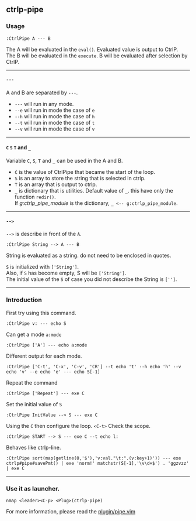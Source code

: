 ## ctrlp-pipe
### Usage
```vim
:CtrlPipe A --- B
```

The A will be evaluated in the `eval()`. Evaluated value is output to CtrlP.  
The B will be evaluated in the `execute`. B will be evaluated after selection by CtrlP.

------------------------------------------------------------------------------

#### ` --- `
A and B are separated by ` --- `.

* ` --- `  will run in any mode.
* ` --e `  will run in mode the case of `e`
* ` --h `  will run in mode the case of `h`
* ` --t `  will run in mode the case of `t`
* ` --v `  will run in mode the case of `v`

------------------------------------------------------------------------------

#### `C`  `S`  `T` and `_`
Variable `C`, `S`, `T` and `_` can be used in the A and B.

  * `C` is the value of CtrlPipe that became the start of the loop.
  * `S` is an array to store the string that is selected in ctrlp.
  * `T` is an array that is output to ctrlp.
  * `_` is dictionary that is utilities. Default value of `_`. this have only the function `redir()`.  
    If *g:ctrlp_pipe_module* is the dictionary, `_ <-- g:ctrlp_pipe_module`.

------------------------------------------------------------------------------

#### ` --> `

` --> ` is describe in front of the `A`.

    :CtrlPipe String --> A --- B

String is evaluated as a string. do not need to be enclosed in quotes.

`S` is initialized with `['String']`.  
Also, if `S` has become empty, S will be `['String']`.  
The initial value of the `S` of case you did not describe the String is `['']`.

------------------------------------------------------------------------------
### Introduction

First try using this command.

    :CtrlPipe v: --- echo S

Can get a mode `a:mode`

    :CtrlPipe ['A'] --- echo a:mode


Different output for each mode.

    :CtrlPipe ['C-t', 'C-x', 'C-v', 'CR'] --t echo 't' --h echo 'h' --v echo 'v' --e echo 'e' --- echo S[-1]


Repeat the command

    :CtrlPipe ['Repeat'] --- exe C

Set the initial value of `S`

    :CtrlPipe InitValue --> S --- exe C

Using the `C` then configure the loop. `<C-t>` Check the scope.

    :CtrlPipe START --> S --- exe C --t echo l:


Behaves like ctrlp-line.

    :CtrlPipe sort(map(getline(0,'$'),'v:val."\t:".(v:key+1)')) --- exe ctrlp#pipe#savePmt() | exe 'norm!' matchstr(S[-1],'\v\d+$') . 'ggzvzz' | exe C

------------------------------------------------------------------------------
### Use it as launcher.

```vim
nmap <leader><C-p> <Plug>(ctrlp-pipe)
```

For more information, please read the [plugin/pipe.vim](./plugin/ctrlp/pipe.vim)
